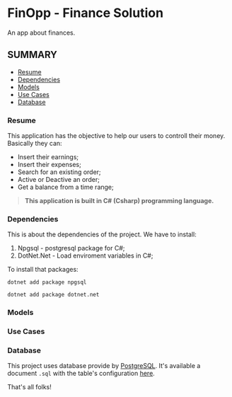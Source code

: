 # FinOpp - Finance Solution
An app about finances.

## SUMMARY

* [Resume](#resume)
* [Dependencies](#dependencies)
* [Models](#models)
* [Use Cases](#use-cases)
* [Database](#database)

### Resume
This application has the objective to help our users to controll their money. Basically they can:

* Insert their earnings;
* Insert their expenses;
* Search for an existing order;
* Active or Deactive an order;
* Get a balance from a time range;

> **This application is built in C# (Csharp) programming language.**

### Dependencies

This is about the dependencies of the project. We have to install:

1. Npgsql - postgresql package for C#;
2. DotNet.Net - Load enviroment variables in C#;

To install that packages:

```commandline
dotnet add package npgsql
```

```commandline
dotnet add package dotnet.net
```

### Models

### Use Cases

### Database
This project uses database provide by [PostgreSQL](https://www.postgresql.org/). It's available a document `.sql` with the table's configuration [here](/fin_opp.sql).

That's all folks!
